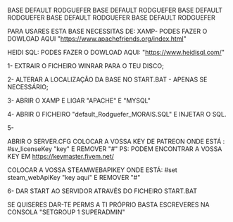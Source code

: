 BASE DEFAULT RODGUEFER
BASE DEFAULT RODGUEFER
BASE DEFAULT RODGUEFER
BASE DEFAULT RODGUEFER 
BASE DEFAULT RODGUEFER


PARA USARES ESTA BASE NECESSITAS DE:
XAMP- PODES FAZER O DOWLOAD AQUI "https://www.apachefriends.org/index.html"

HEIDI SQL: PODES FAZER O DOWLOAD AQUI: "https://www.heidisql.com/"


1- EXTRAIR O FICHEIRO WINRAR PARA O TEU DISCO;

2- ALTERAR A LOCALIZAÇÃO DA BASE NO START.BAT - APENAS SE NECESSÁRIO;

3- ABRIR O XAMP E LIGAR "APACHE" E "MYSQL"

4- ABRIR O FICHEIRO "default_Rodguefer_MORAIS.SQL" E INJETAR O SQL.

5- 

ABRIR O SERVER.CFG
COLOCAR A VOSSA KEY DE PATREON ONDE ESTÁ :
#sv_licenseKey "key" E REMOVER "#"
PS: PODEM ENCONTRAR A VOSSA KEY EM https://keymaster.fivem.net/

COLOCAR A VOSSA STEAMWEBAPIKEY ONDE ESTÁ:
#set steam_webApiKey "key aqui" E REMOVER "#"

6- DAR START AO SERVIDOR ATRAVÉS DO FICHEIRO START.BAT


SE QUISERES DAR-TE PERMS A TI PRÓPRIO BASTA ESCREVERES NA CONSOLA "SETGROUP 1 SUPERADMIN"
